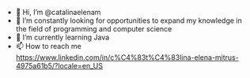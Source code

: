 - 👋 Hi, I’m @catalinaelenam
- 👀 I’m constantly looking for opportunities to expand my knowledge in the field of programming and computer science
- 🌱 I’m currently learning Java
- 📫 How to reach me https://www.linkedin.com/in/c%C4%83t%C4%83lina-elena-mitrus-4975a61b5/?locale=en_US

<!---
catalinaelenam/catalinaelenam is a ✨ special ✨ repository because its `README.md` (this file) appears on your GitHub profile.
You can click the Preview link to take a look at your changes.
--->
